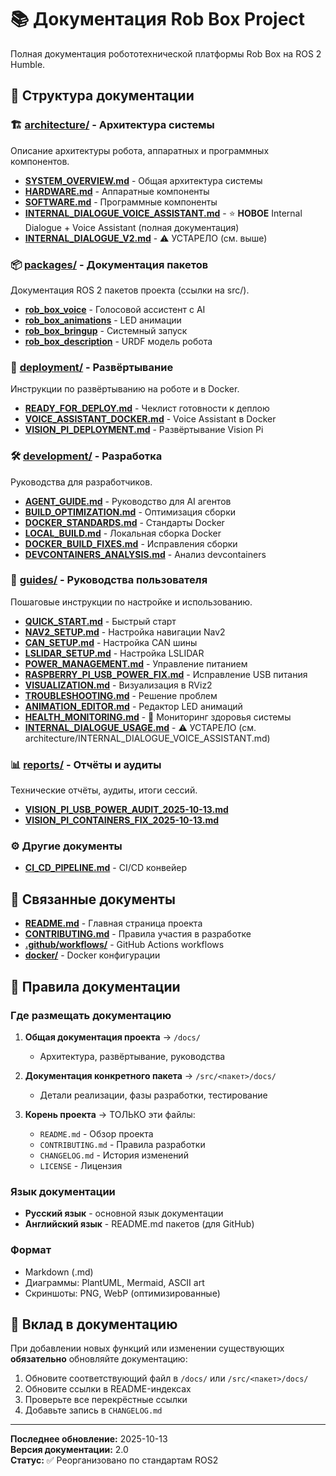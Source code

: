 # 📚 Документация Rob Box Project

Полная документация робототехнической платформы Rob Box на ROS 2 Humble.

## 📂 Структура документации

### 🏗️ [architecture/](architecture/) - Архитектура системы
Описание архитектуры робота, аппаратных и программных компонентов.

- [**SYSTEM_OVERVIEW.md**](architecture/SYSTEM_OVERVIEW.md) - Общая архитектура системы
- [**HARDWARE.md**](architecture/HARDWARE.md) - Аппаратные компоненты
- [**SOFTWARE.md**](architecture/SOFTWARE.md) - Программные компоненты
- [**INTERNAL_DIALOGUE_VOICE_ASSISTANT.md**](architecture/INTERNAL_DIALOGUE_VOICE_ASSISTANT.md) - ⭐ **НОВОЕ** Internal Dialogue + Voice Assistant (полная документация)
- [**INTERNAL_DIALOGUE_V2.md**](architecture/INTERNAL_DIALOGUE_V2.md) - ⚠️ УСТАРЕЛО (см. выше)

### 📦 [packages/](packages/) - Документация пакетов
Документация ROS 2 пакетов проекта (ссылки на src/).

- [**rob_box_voice**](../src/rob_box_voice/README.md) - Голосовой ассистент с AI
- [**rob_box_animations**](../src/rob_box_animations/README.md) - LED анимации
- [**rob_box_bringup**](../src/rob_box_bringup/) - Системный запуск
- [**rob_box_description**](../src/rob_box_description/) - URDF модель робота

### 🚀 [deployment/](deployment/) - Развёртывание
Инструкции по развёртыванию на роботе и в Docker.

- [**READY_FOR_DEPLOY.md**](deployment/READY_FOR_DEPLOY.md) - Чеклист готовности к деплою
- [**VOICE_ASSISTANT_DOCKER.md**](deployment/VOICE_ASSISTANT_DOCKER.md) - Voice Assistant в Docker
- [**VISION_PI_DEPLOYMENT.md**](deployment/VISION_PI_DEPLOYMENT.md) - Развёртывание Vision Pi

### 🛠️ [development/](development/) - Разработка
Руководства для разработчиков.

- [**AGENT_GUIDE.md**](development/AGENT_GUIDE.md) - Руководство для AI агентов
- [**BUILD_OPTIMIZATION.md**](development/BUILD_OPTIMIZATION.md) - Оптимизация сборки
- [**DOCKER_STANDARDS.md**](development/DOCKER_STANDARDS.md) - Стандарты Docker
- [**LOCAL_BUILD.md**](development/LOCAL_BUILD.md) - Локальная сборка Docker
- [**DOCKER_BUILD_FIXES.md**](development/DOCKER_BUILD_FIXES.md) - Исправления сборки
- [**DEVCONTAINERS_ANALYSIS.md**](development/DEVCONTAINERS_ANALYSIS.md) - Анализ devcontainers

### 📖 [guides/](guides/) - Руководства пользователя
Пошаговые инструкции по настройке и использованию.

- [**QUICK_START.md**](guides/QUICK_START.md) - Быстрый старт
- [**NAV2_SETUP.md**](guides/NAV2_SETUP.md) - Настройка навигации Nav2
- [**CAN_SETUP.md**](guides/CAN_SETUP.md) - Настройка CAN шины
- [**LSLIDAR_SETUP.md**](guides/LSLIDAR_SETUP.md) - Настройка LSLIDAR
- [**POWER_MANAGEMENT.md**](guides/POWER_MANAGEMENT.md) - Управление питанием
- [**RASPBERRY_PI_USB_POWER_FIX.md**](guides/RASPBERRY_PI_USB_POWER_FIX.md) - Исправление USB питания
- [**VISUALIZATION.md**](guides/VISUALIZATION.md) - Визуализация в RViz2
- [**TROUBLESHOOTING.md**](guides/TROUBLESHOOTING.md) - Решение проблем
- [**ANIMATION_EDITOR.md**](guides/ANIMATION_EDITOR.md) - Редактор LED анимаций
- [**HEALTH_MONITORING.md**](guides/HEALTH_MONITORING.md) - 🏥 Мониторинг здоровья системы
- [**INTERNAL_DIALOGUE_USAGE.md**](guides/INTERNAL_DIALOGUE_USAGE.md) - ⚠️ УСТАРЕЛО (см. architecture/INTERNAL_DIALOGUE_VOICE_ASSISTANT.md)

### 📊 [reports/](reports/) - Отчёты и аудиты
Технические отчёты, аудиты, итоги сессий.

- [**VISION_PI_USB_POWER_AUDIT_2025-10-13.md**](reports/VISION_PI_USB_POWER_AUDIT_2025-10-13.md)
- [**VISION_PI_CONTAINERS_FIX_2025-10-13.md**](reports/VISION_PI_CONTAINERS_FIX_2025-10-13.md)

### ⚙️ Другие документы

- [**CI_CD_PIPELINE.md**](CI_CD_PIPELINE.md) - CI/CD конвейер

## 🔗 Связанные документы

- [**README.md**](../README.md) - Главная страница проекта
- [**CONTRIBUTING.md**](../../../CONTRIBUTING.md) - Правила участия в разработке
- [**.github/workflows/**](../.github/workflows/) - GitHub Actions workflows
- [**docker/**](../docker/) - Docker конфигурации

## 📝 Правила документации

### Где размещать документацию

1. **Общая документация проекта** → `/docs/`
   - Архитектура, развёртывание, руководства

2. **Документация конкретного пакета** → `/src/<пакет>/docs/`
   - Детали реализации, фазы разработки, тестирование

3. **Корень проекта** → ТОЛЬКО эти файлы:
   - `README.md` - Обзор проекта
   - `CONTRIBUTING.md` - Правила разработки
   - `CHANGELOG.md` - История изменений
   - `LICENSE` - Лицензия

### Язык документации

- **Русский язык** - основной язык документации
- **Английский язык** - README.md пакетов (для GitHub)

### Формат

- Markdown (.md)
- Диаграммы: PlantUML, Mermaid, ASCII art
- Скриншоты: PNG, WebP (оптимизированные)

## 🤝 Вклад в документацию

При добавлении новых функций или изменении существующих **обязательно** обновляйте документацию:

1. Обновите соответствующий файл в `/docs/` или `/src/<пакет>/docs/`
2. Обновите ссылки в README-индексах
3. Проверьте все перекрёстные ссылки
4. Добавьте запись в `CHANGELOG.md`

---

**Последнее обновление:** 2025-10-13  
**Версия документации:** 2.0  
**Статус:** ✅ Реорганизовано по стандартам ROS2
